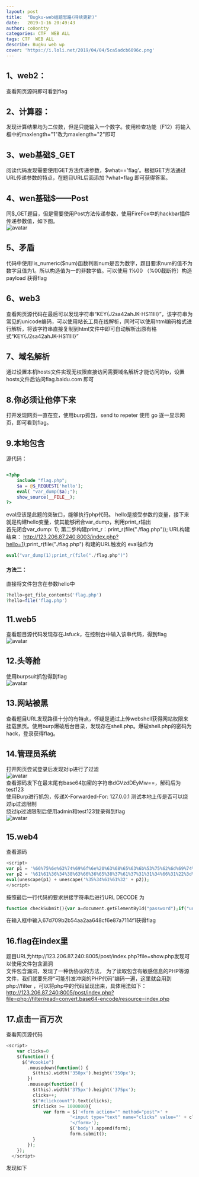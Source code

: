 ```yaml
---
layout: post
title:  "Bugku-web结题思路(持续更新)"
date:   2019-1-16 20:49:43 
author: co0ontty
categories: CTF  WEB ALL
tags: CTF  WEB ALL
describe: Bugku web wp
cover: 'https://i.loli.net/2019/04/04/5ca5adcb6096c.png'
---
```


## 1、web2：

查看网页源码即可看到flag  

## 2、计算器：

发现计算结果均为二位数，但是只能输入一个数字。使用检查功能（F12）将输入框中的maxlength="1"改为maxlength="2"即可  

## 3、web基础$_GET

阅读代码发现需要使用GET方法传递参数，$what=='flag'。根据GET方法通过URL传递参数的特点，在题目URL后面添加 ?what=flag 即可获得答案。  

## 4、wen基础$——Post

同$_GET题目，但是需要使用Post方法传递参数，使用FireFox中的hackbar插件传递参数值，如下图。  
![avatar](/assets/img/posts/Bugkuweb-1.png)  

## 5、矛盾

代码中使用!is_numeric($num)函数判断num是否为数字，题目要求num的值不为数字且值为1。所以构造值为一的非数字值。可以使用 1%00 （%00截断符）构造payload 获得flag  

## 6、web3

查看网页源代码在最后可以发现字符串“&#75;&#69;&#89;&#123;&#74;&#50;&#115;&#97;&#52;&#50;&#97;&#104;&#74;&#75;&#45;&#72;&#83;&#49;&#49;&#73;&#73;&#73;&#125;”，该字符串为常见的unicode编码，可以使用站长工具在线解析，同时可以使用html编码格式进行解析，将该字符串直接复制到html文件中即可自动解析出原有格式“KEY{J2sa42ahJK-HS11III}” 

## 7、域名解析

通过设置本机hosts文件实现无权限直接访问需要域名解析才能访问的ip，设置hosts文件后访问flag.baidu.com 即可

## 8.你必须让他停下来

打开发现网页一直在变，使用burp抓包，send to repeter 使用 go 逐一显示网页，即可看到flag。

## 9.本地包含

源代码：

```php

<?php 
    include "flag.php"; 
    $a = @$_REQUEST['hello']; 
    eval( "var_dump($a);"); 
    show_source(__FILE__); 
?>
```

eval应该是此题的突破口，能够执行php代码。
hello是接受参数的变量，接下来就是构建hello变量，使其能够闭合var_dump，利用print_r输出  
首先闭合var_dump: 1);
第二步构建print_r：print_r(file("./flag.php"));
URL构建结束：
http://123.206.87.240:8003/index.php?hello=1);print_r(file("./flag.php")
构建的URL触发的 eval操作为

```php
eval("var_dump(1);print_r(file("./flag.php")")
```

#### 方法二：

直接将文件包含在参数hello中  

```php
?hello=get_file_contents('flag.php')
?hello=file('flag.php')
```

## 11.web5

查看题目源代码发现存在Jsfuck，在控制台中输入该串代码，得到flag  
![avatar](/assets/img/posts/Bugkuweb-2.png)     

## 12.头等舱

使用burpsuit抓包得到flag  
![avatar](/assets/img/posts/Bugkuweb-3.png)    

## 13.网站被黑

查看题目URL发现路径十分的有特点，怀疑是通过上传webshell获得网站权限来挂载黑页。使用burp爆破后台目录，发现存在shell.php。爆破shell.php的密码为hack，登录获得flag。  

## 14.管理员系统

打开网页尝试登录后发现对ip进行了过滤  
![avatar](/assets/img/posts/Bugkuweb-4.png)      
查看源码发下在最末尾有base64加密的字符串dGVzdDEyMw==，解码后为test123  
使用Burp进行抓包，传递X-Forwarded-For: 127.0.0.1 测试本地上传是否可以绕过ip过滤限制  
绕过ip过滤限制后使用admin和test123登录得到flag  
![avatar](/assets/img/posts/Bugkuweb-5.png)    

## 15.web4

查看源码

```php
<script>
var p1 = '%66%75%6e%63%74%69%6f%6e%20%63%68%65%63%6b%53%75%62%6d%69%74%28%29%7b%76%61%72%20%61%3d%64%6f%63%75%6d%65%6e%74%2e%67%65%74%45%6c%65%6d%65%6e%74%42%79%49%64%28%22%70%61%73%73%77%6f%72%64%22%29%3b%69%66%28%22%75%6e%64%65%66%69%6e%65%64%22%21%3d%74%79%70%65%6f%66%20%61%29%7b%69%66%28%22%36%37%64%37%30%39%62%32%62';
var p2 = '%61%61%36%34%38%63%66%36%65%38%37%61%37%31%31%34%66%31%22%3d%3d%61%2e%76%61%6c%75%65%29%72%65%74%75%72%6e%21%30%3b%61%6c%65%72%74%28%22%45%72%72%6f%72%22%29%3b%61%2e%66%6f%63%75%73%28%29%3b%72%65%74%75%72%6e%21%31%7d%7d%64%6f%63%75%6d%65%6e%74%2e%67%65%74%45%6c%65%6d%65%6e%74%42%79%49%64%28%22%6c%65%76%65%6c%51%75%65%73%74%22%29%2e%6f%6e%73%75%62%6d%69%74%3d%63%68%65%63%6b%53%75%62%6d%69%74%3b';
eval(unescape(p1) + unescape('%35%34%61%61%32' + p2));
</script>
```

按照最后一行代码的要求拼接字符串后进行URL DECODE 为  

```php
function checkSubmit(){var a=document.getElementById("password");if("undefined"!=typeof a){if("67d709b2b54aa2aa648cf6e87a7114f1"==a.value)return!0;alert("Error");a.focus();return!1}}document.getElementById("levelQuest").onsubmit=checkSubmit;
```

在输入框中输入67d709b2b54aa2aa648cf6e87a7114f1获得flag

## 16.flag在index里

题目URL为http://123.206.87.240:8005/post/index.php?file=show.php发现可以使用文件包含漏洞   
文件包含漏洞，发现了一种伪协议的方法， 为了读取包含有敏感信息的PHP等源文件，我们就要先将“可能引发冲突的PHP代码”编码一遍，这里就会用到php://filter ，可以将php中的代码呈现出来，具体用法如下：
http://123.206.87.240:8005/post/index.php?file=php://filter/read=convert.base64-encode/resource=index.php   

## 17.点击一百万次

查看网页源代码

```php
<script>
    var clicks=0
    $(function() {
      $("#cookie")
        .mousedown(function() {
          $(this).width('350px').height('350px');
        })
        .mouseup(function() {
          $(this).width('375px').height('375px');
          clicks++;
          $("#clickcount").text(clicks);
          if(clicks >= 1000000){
              var form = $('<form action="" method="post">' +
                        '<input type="text" name="clicks" value="' + clicks + '" hidden/>' +
                        '</form>');
                        $('body').append(form);
                        form.submit();
          }
        });
    });
  </script>
```

发现如下<script>代码，通过post传递clicks的参数  
![avatar](/assets/img/posts/Bugkuweb-6.png)  
获得flag   

## 18.备份是个好习惯

使用源码泄露工具测试网站是否存在备份文件泄露的漏洞
![avatar](/assets/img/posts/Bugkuweb-7.png)  
工具下载地址（https://coding.net/u/yihangwang/p/SourceLeakHacker/git?public=true） 
发现备份文件index.php.bak泄露  
打开index.php.bak发现如下代码：

```php
<?php
include_once "flag.php";
ini_set("display_errors", 0);
$str = strstr($_SERVER['REQUEST_URI'], '?');
$str = substr($str,1);
$str = str_replace('key','',$str);
parse_str($str);
echo md5($key1);

echo md5($key2);
if(md5($key1) == md5($key2) && $key1 !== $key2){
    echo $flag."取得flag";
}
?>
```

```php
$str = str_replace('key','',$str);
```

将key替换成空，即删除key字符串  

```php
if(md5($key1) == md5($key2) && $key1 !== $key2){
    echo $flag."取得flag";
```

md5弱类型比较漏洞，构造payload方式如下：
①使用弱类型比较漏洞，常用字符串如下：  
QNKCDZO

240610708

s878926199a

s155964671a

s214587387a

s214587387a
这些字符串md5加密后的值都为0exxxx形式，即为科学记数法，值相同。
payload：  
http://123.206.87.240:8002/web16/?kkeyey1=QNKCDZO&kekeyy2=240610708    
②md5()函数无法处理数组，如果传入的为数组，会返回NULL，所以两个数组经过加密后得到的都是NULL,也就是相等的。
payload:  
http://123.206.87.240:8002/web16/?kkeyey1[]=1&kekeyy2[]=2  
